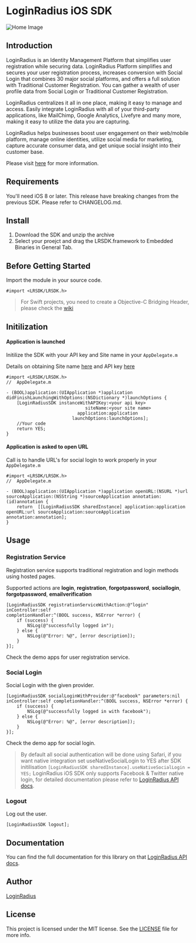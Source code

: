 # LoginRadius iOS SDK
![Home Image](https://d2lvlj7xfpldmj.cloudfront.net/support/github/banner-1544x500.png)

## Introduction ##
LoginRadius is an Identity Management Platform that simplifies user registration while securing data. LoginRadius Platform simplifies and secures your user registration process, increases conversion with Social Login that combines 30 major social platforms, and offers a full solution with Traditional Customer Registration. You can gather a wealth of user profile data from Social Login or Traditional Customer Registration.

LoginRadius centralizes it all in one place, making it easy to manage and access. Easily integrate LoginRadius with all of your third-party applications, like MailChimp, Google Analytics, Livefyre and many more, making it easy to utilize the data you are capturing.

LoginRadius helps businesses boost user engagement on their web/mobile platform, manage online identities, utilize social media for marketing, capture accurate consumer data, and get unique social insight into their customer base.

Please visit [here](http://www.loginradius.com/) for more information.

## Requirements
You'll need iOS 8 or later.
This release have breaking changes from the previous SDK. Please refer to CHANGELOG.md.

## Install

 1. Download the SDK and unzip the archive
 2. Select your proejct and drag the LRSDK.framework to Embedded Binaries in General Tab.

## Before Getting Started
Import the module in your source code.

```
#import <LRSDK/LRSDK.h>
```

> For Swift projects, you need to create a Objective-C Bridging Header, please check the [wiki](https://developer.apple.com/library/ios/documentation/swift/conceptual/buildingcocoaapps/MixandMatch.html)

## Initilization

#### Application is launched

Initilize the SDK with your API key and Site name in your `AppDelegate.m`

Details on obtaining Site name [here](http://support.loginradius.com/hc/en-us/articles/204614109-How-do-I-get-my-LoginRadius-Site-Name-) and API key [here](http://apidocs.loginradius.com/docs/get-api-key-and-secret)


```objc
#import <LRSDK/LRSDK.h>
//  AppDelegate.m

- (BOOL)application:(UIApplication *)application didFinishLaunchingWithOptions:(NSDictionary *)launchOptions {
	[LoginRadiusSDK instanceWithAPIKey:<your api key>
	                          siteName:<your site name>
	                       application:application
	                     launchOptions:launchOptions];
	//Your code
	return YES;
}
```


#### Application is asked to open URL

Call is to handle URL's for social login to work properly in your `AppDelegate.m`

```objc
#import <LRSDK/LRSDK.h>
//  AppDelegate.m

- (BOOL)application:(UIApplication *)application openURL:(NSURL *)url sourceApplication:(NSString *)sourceApplication annotation:(id)annotation {
    return  [[LoginRadiusSDK sharedInstance] application:application openURL:url sourceApplication:sourceApplication annotation:annotation];
}
```
## Usage

### Registration Service
Registration service supports traditional registration and login methods using hosted pages.

Supported actions are __login__, __registration__, __forgotpassword__, __sociallogin__, __forgotpassword__, __emailverification__

```
[LoginRadiusSDK registrationServiceWithAction:@"login" inController:self
completionHandler:^(BOOL success, NSError *error) {
	if (success) {
		NSLog(@"successfully logged in");
	} else {
		NSLog(@"Error: %@", [error description]);
	}
}];
```

Check the demo apps for user registration service.

### Social Login
Social Login with the given provider.

```
[LoginRadiusSDK socialLoginWithProvider:@"facebook" parameters:nil inController:self completionHandler:^(BOOL success, NSError *error) {
	if (success) {
		NSLog(@"successfully logged in with facebook");
	} else {
		NSLog(@"Error: %@", [error description]);
	}
}];

```

Check the demo app for social login.

> By default all social authentication will be done using Safari, if you want native integration set useNativeSocialLogin to YES after SDK initilisation
>`[LoginRadiusSDK sharedInstance].useNativeSocialLogin = YES;`
> LoginRadius iOS SDK only supports Facebook & Twitter native login, for detailed documentation please refer to [LoginRadius API docs](http://apidocs.loginradius.com/docs/ios-library).

### Logout
Log out the user.

```
[LoginRadiusSDK logout];
```
## Documentation
You can find the full documentation for this library on that [LoginRadius API docs](apidocs.loginradius.com/docs/ios-library).

## Author

[LoginRadius](https://www.loginradius.com/)

## License

This project is licensed under the MIT license. See the [LICENSE](LICENSE) file for more info.